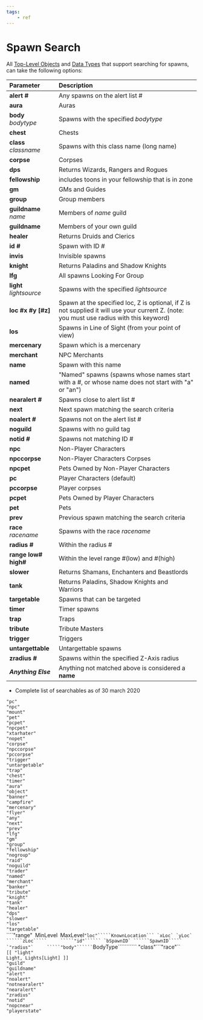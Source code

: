 ```yaml
---
tags:
    - ref
---
```

# Spawn Search

All [Top-Level Objects](../top-level-objects/tlo-list.md) and [Data Types](../data-types/datatype-list.md) that support searching for spawns, can take the following options:

| Parameter | Description |
| :--- | :--- |
| **alert \#** | Any spawns on the alert list \# |
| **aura** | Auras |
| **body** _bodytype_ | Spawns with the specified _bodytype_ |
| **chest** | Chests |
| **class** _classname_ | Spawns with this class name (long name) |
| **corpse** | Corpses |
| **dps** | Returns Wizards, Rangers and Rogues |
| **fellowship** | includes toons in your fellowship that is in zone |
| **gm** | GMs and Guides |
| **group** | Group members |
| **guildname** _name_ | Members of _name_ guild |
| **guildname** | Members of your own guild |
| **healer** | Returns Druids and Clerics |
| **id \#** | Spawn with ID \# |
| **invis** | Invisible spawns |
| **knight** | Returns Paladins and Shadow Knights |
| **lfg** | All spawns Looking For Group |
| **light** _lightsource_ | Spawns with the specified _lightsource_ |
| **loc \#x \#y [\#z]** | Spawn at the specified loc, Z is optional, if Z is not supplied it will use your current Z. (note: you must use radius with this keyword) |
| **los** | Spawns in Line of Sight (from your point of view) |
| **mercenary** | Spawn which is a mercenary |
| **merchant** | NPC Merchants |
| **name** | Spawn with this name |
| **named** | "Named" spawns (spawns whose names start with a \#, or whose name does not start with "a" or "an") |
| **nearalert \#** | Spawns close to alert list \# |
| **next** | Next spawn matching the search criteria |
| **noalert \#** | Spawns not on the alert list \# |
| **noguild** | Spawns with no guild tag |
| **notid \#** | Spawns not matching ID \# |
| **npc** | Non-Player Characters |
| **npccorpse** | Non-Player Characters Corpses |
| **npcpet** | Pets Owned by Non-Player Characters |
| **pc** | Player Characters (default) |
| **pccorpse** | Player corpses |
| **pcpet** | Pets Owned by Player Characters |
| **pet** | Pets |
| **prev** | Previous spawn matching the search criteria |
| **race** _racename_ | Spawns with the race _racename_ |
| **radius \#** | Within the radius \# |
| **range low\# high\#** | Within the level range \#(low\) and \#\(high) |
| **slower** | Returns Shamans, Enchanters and Beastlords |
| **tank** | Returns Paladins, Shadow Knights and Warriors |
| **targetable** | Spawns that can be targeted |
| **timer** | Timer spawns |
| **trap** | Traps |
| **tribute** | Tribute Masters |
| **trigger** | Triggers |
| **untargettable** | Untargettable spawns |
| **zradius \#** | Spawns within the specified Z-Axis radius |
| _**Anything Else**_ | Anything not matched above is considered a **name** |

* Complete list of searchables as of 30 march 2020

`"pc"`  
`"npc"`  
`"mount"`  
`"pet"`  
`"pcpet"`  
`"npcpet"`  
`"xtarhater"`  
`"nopet"`  
`"corpse"`  
`"npccorpse"`  
`"pccorpse"`  
`"trigger"`  
`"untargetable"`  
`"trap"`  
`"chest"`  
`"timer"`  
`"aura"`  
`"object"`  
`"banner"`  
`"campfire"`  
`"mercenary"`  
`"flyer"`  
`"any"`  
`"next"`  
`"prev"`  
`"lfg"`  
`"gm"`  
`"group"`  
`"fellowship"`  
`"nogroup"`  
`"raid"`  
`"noguild"`  
`"trader"`  
`"named"`  
`"merchant"`  
`"banker"`  
`"tribute"`  
`"knight"`  
`"tank"`  
`"healer"`  
`"dps"`  
`"slower"`  
`"los"`  
`"targetable"`  
````"range"`` ``MinLevel`` ``MaxLevel``````` "loc"`````KnownLocation``` `xLoc` `yLoc` ``````zLoc`````    
`````"id"`````` `bSpawnID` ``````SpawnID`````    
`"radius"`    
`````"body"`````` ```````BodyType``````````` "class"```"race"``  
`[[ "light"`  
`Light, Lights[Light] ]]`  
`"guild"`  
`"guildname"`  
`"alert"`  
`"noalert"`  
`"notnearalert"`  
`"nearalert"`  
`"zradius"`  
`"notid"`  
`"nopcnear"`  
`"playerstate"`

